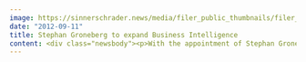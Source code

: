 ```yaml
---
image: https://sinnerschrader.news/media/filer_public_thumbnails/filer_public/67/20/67208699-ff72-42b4-95a4-f1ce2b69e89a/groneberg.png__480x288_q85_crop_subsampling-2_upscale.png
date: "2012-09-11"
title: Stephan Groneberg to expand Business Intelligence
content: <div class="newsbody"><p>With the appointment of Stephan Groneberg, Mediaby wins the experience of a Senior Analyst and Backend Developer for the team, as well as a breadth of business intelligence solutions. Holding a degree in physics, Groneberg will be responsible for establishing and developing the technical infrastructure ofbusiness intelligence models tailored specifically to fit customers’ needs. This hire marks Mediaby’s response to an increasing demand for effective and efficient data pooling, assessment and presentation, to essentially support sound decision-making."We can utilize the technical infrastructure Stephan Groneberg has created and continually refined to connect the most diverse data sourcesand gain valuable information from the customer journey, based on theissues relevant to the client", Karin Libowitzky, Managing Director of Mediaby, stresses the expansion of this business area. Originally from Lübeck, Groneberg will carry out in-house training to further develop and bring forward business intelligence competence at Mediaby. The 47-year-old comes to Mediaby from SinnerSchrader, where he was a central contact for the intelligent evaluation and reporting of web analytics. From 2001, he setup and further expanded the SAS-baseddata warehouses.</p><p><strong>About Mediaby</strong><br/>Mediaby is a subsidiary of the SinnerSchrader Group that specialises in performance media services with a focus on profile-based online advertising. As a network-independent online media agency, it offers customised targeting solutions for intelligent, effective display advertising at the level of success of existing performance channels. Market-leading ad-serving technology is used to profile target groups based on their behaviour and individually retarget them. The linking of onsite and offsite communications is a key element in planning, tracking and optimisation on the high-reach performance network. The Mediaby portfolio includes media consulting, cross-channel control of online marketing campaigns and onsite/offsite profiling and targeting solutions.</p></div>
---
```

